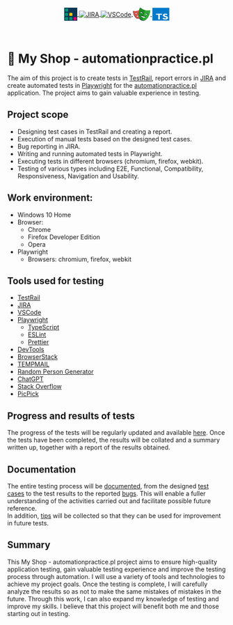 <div style="display: inline_block">
  <p align="center">
    <a href="#">
      <img align="center" alt="TestRail" height="30" width="30" title="TestRail" src="images/testrail.png">
    </a>
    <a href="#">
      <img align="center" alt="JIRA" height="30" width="40" title="JIRA" src="https://cdn.jsdelivr.net/gh/devicons/devicon/icons/jira/jira-original.svg">
    </a>
    <a href="#">
      <img align="center" alt="VSCode" height="30" width="40" title="Visual Studio Code" src="https://cdn.jsdelivr.net/gh/devicons/devicon/icons/vscode/vscode-original.svg">
    </a>
    <a href="#">
      <img align="center" alt="Playwright" height="30" width="40" title="Playwright" src="images/playwright.png">
    </a>
    <a href="#">
      <img align="center" alt="TypeScript" height="30" width="40" title="TypeScript" src="https://raw.githubusercontent.com/devicons/devicon/master/icons/typescript/typescript-plain.svg">
    </a>
  </p>
</div>

<br>

# :shopping_cart: My Shop - automationpractice.pl

The aim of this project is to create tests in [TestRail](https://www.testrail.com/), report errors in [JIRA](https://www.atlassian.com/pl/software/jira/) and create automated tests in [Playwright](https://playwright.dev/) for the [automationpractice.pl](http://www.automationpractice.pl/) application. The project aims to gain valuable experience in testing.

## Project scope

- Designing test cases in TestRail and creating a report.
- Execution of manual tests based on the designed test cases.
- Bug reporting in JIRA.
- Writing and running automated tests in Playwright.
- Executing tests in different browsers (chromium, firefox, webkit).
- Testing of various types including E2E, Functional, Compatibility, Responsiveness, Navigation and Usability.

## Work environment:
- Windows 10 Home
- Browser:
  - Chrome
  - Firefox Developer Edition
  - Opera
- Playwright
  - Browsers: chromium, firefox, webkit

## Tools used for testing

- [TestRail](https://www.testrail.com/)
- [JIRA](https://www.atlassian.com/pl/software/jira/)
- [VSCode](https://code.visualstudio.com/)
- [Playwright](https://playwright.dev/)
    - [TypeScript](https://www.typescriptlang.org/)
    - [ESLint](https://eslint.org/docs/latest/)
    - [Prettier](https://prettier.io/docs/en/index.html)
- [DevTools]()
- [BrowserStack](https://www.browserstack.com/)
- [TEMPMAIL](https://temp-mail.org/pl/)
- [Random Person Generator](https://devskiller.com/datafairy/#/person)
- [ChatGPT](https://chat.openai.com/)
- [Stack Overflow](https://stackoverflow.com/)
- [PicPick](https://picpick.app/)

## Progress and results of tests

The progress of the tests will be  regularly updated and available [here](https://github.com/adamcegielka/my-shop-automationpractice-pl/tree/main/docs/progress-and-test-results). Once the tests have been completed, the results will be collated and a summary written up, together with a report of the results obtained.

## Documentation

The entire testing process will be [documented](https://github.com/adamcegielka/my-shop-automationpractice-pl/tree/main/docs/progress-and-test-results), from the designed [test cases](https://github.com/adamcegielka/my-shop-automationpractice-pl/tree/main/test-cases) to the test results to the reported [bugs](https://github.com/adamcegielka/my-shop-automationpractice-pl/tree/main/bugs). This will enable a fuller understanding of the activities carried out and facilitate possible future reference.  
In addition, [tips](https://github.com/adamcegielka/my-shop-automationpractice-pl/tree/main/tips) will be collected so that they can be used for improvement in future tests. 

## Summary

This My Shop - automationpractice.pl project aims to ensure high-quality application testing, gain valuable testing experience and improve the testing process through automation. I will use a variety of tools and technologies to achieve my project goals. Once the testing is complete, I will carefully analyze the results so as not to make the same mistakes of mistakes in the future. Through this work, I can also expand my knowledge of testing and improve my skills. I believe that this project will benefit both me and those starting out in testing.
